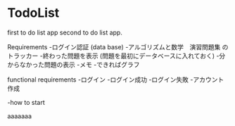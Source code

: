 # TodoList
first to do list app
second to do list app.

Requirements
-ログイン認証 (data base)
-アルゴリズムと数学　演習問題集 のトラッカー
    -終わった問題を表示 (問題を最初にデータベースに入れておく)
    -分からなかった問題の表示
    -メモ
    -できればグラフ

functional requirements
-ログイン
    -ログイン成功
    -ログイン失敗
    -アカウント作成

-how to start

aaaaaaa